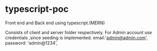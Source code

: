 # typescript-poc

Front end and Back end using typescript.(MERN)

Consists of client and server folder respectively.
For Admin account use credentials ,since seeding is implemented.
email:'admin@admin.com',
password: 'admin@1234',
